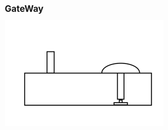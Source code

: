 # GateWay

![Image of pictorial](https://github.com/TempeHS/2024IST-BioMech-GateWay-Xavier.P-Jasper.L/blob/main/.workingDocuments/Pictorial.jpg)


